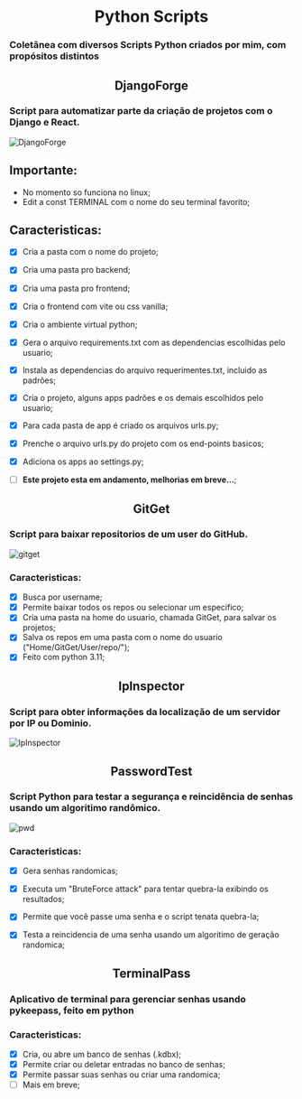 <h1 align="center"> Python Scripts </h1>

### Coletânea com diversos Scripts Python criados por mim, com propósitos distintos

<h2 align="center"> DjangoForge </h2>

### Script para automatizar parte da criação de projetos com o Django e React.
![DjangoForge](https://github.com/plotzZzky/PythonScripts/assets/12895974/e9639321-c562-4b70-80ac-9990e0e3e34d)

## Importante:
- No momento so funciona no linux;
- Edit a const TERMINAL com o nome do seu terminal favorito;

## Caracteristicas:
- [x] Cria a pasta com o nome do projeto;
- [x] Cria uma pasta pro backend;
- [x] Cria uma pasta pro frontend;
- [x] Cria o frontend com vite ou css vanilla;
- [x] Cria o ambiente virtual python;
- [x] Gera o arquivo requirements.txt com as dependencias escolhidas pelo usuario;
- [x] Instala as dependencias do arquivo requerimentes.txt, incluido as padrôes;
- [x] Cria o projeto, alguns apps padrões e os demais escolhidos pelo usuario;
- [x] Para cada pasta de app é criado os arquivos urls.py;
- [x] Prenche o arquivo urls.py do projeto com os end-points basicos;
- [x] Adiciona os apps ao settings.py;
- [ ] **Este projeto esta em andamento, melhorias em breve...**;


<h2 align="center"> GitGet </h2>
  
### Script para baixar repositorios de um user do GitHub.

![gitget](https://github.com/plotzZzky/PythonScripts/assets/12895974/f9ece8f3-3275-4d3f-b08e-8fb620fdbb46)

### Caracteristicas:

- [x] Busca por username;
- [x] Permite baixar todos os repos ou selecionar um especifico;
- [x] Cria uma pasta na home do usuario, chamada GitGet, para salvar os projetos;
- [x] Salva os repos em uma pasta com o nome do usuario ("Home/GitGet/User/repo/");
- [x] Feito com python 3.11;

<h2 align="center"> IpInspector </h2>

### Script para obter informações da localização de um servidor por IP ou Dominio.

![IpInspector](https://github.com/plotzZzky/PythonScripts/assets/12895974/77779a7b-6f39-4e60-9049-9193430ff3a8)


<h2 align="center"> PasswordTest </h2>

### Script Python para testar a segurança e reincidência de senhas usando um algoritimo randômico.

![pwd](https://user-images.githubusercontent.com/12895974/216612141-c7242bb9-743e-4c51-813a-c05686602710.png)

### Caracteristicas:
- [x] Gera senhas randomicas;
- [x] Executa um "BruteForce attack" para tentar quebra-la exibindo os resultados;
- [x] Permite que você passe uma senha e o script tenata quebra-la;
- [x] Testa a reincidencia de uma senha usando um algoritimo de geração randomica;


<h2 align="center"> TerminalPass </h2>

### Aplicativo de terminal para gerenciar senhas usando pykeepass, feito em python

### Caracteristicas:
- [x] Cria, ou abre um banco de senhas (.kdbx);
- [x] Permite criar ou deletar entradas no banco de senhas;
- [x] Permite passar suas senhas ou criar uma randomica;
- [ ] Mais em breve;